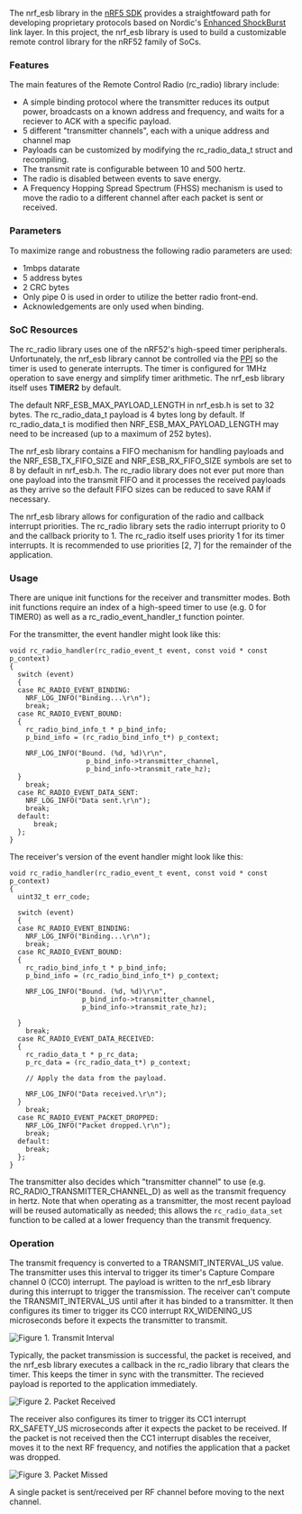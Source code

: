 The nrf_esb library in the [nRF5 SDK](http://developer.nordicsemi.com/nRF5_SDK/) provides a straightfoward path for developing proprietary protocols based on Nordic's [Enhanced ShockBurst](https://devzone.nordicsemi.com/blogs/783/intro-to-shockburstenhanced-shockburst/) link layer. In this project, the nrf_esb library is used to build a customizable remote control library for the nRF52 family of SoCs.

### Features
The main features of the Remote Control Radio (rc_radio) library include:

 - A simple binding protocol where the transmitter reduces its output power, broadcasts on a known address and frequency, and waits for a reciever to ACK with a specific payload.
 - 5 different "transmitter channels", each with a unique address and channel map
 - Payloads can be customized by modifying the rc_radio_data_t struct and recompiling.
 - The transmit rate is configurable between 10 and 500 hertz.
 - The radio is disabled between events to save energy.
 - A Frequency Hopping Spread Spectrum (FHSS) mechanism is used to move the radio to a different channel after each packet is sent or received.

### Parameters
 To maximize range and robustness the following radio parameters are used:
 
 - 1mbps datarate
 - 5 address bytes
 - 2 CRC bytes
 - Only pipe 0 is used in order to utilize the better radio front-end.
 - Acknowledgements are only used when binding.

### SoC Resources
The rc_radio library uses one of the nRF52's high-speed timer peripherals. Unfortunately, the nrf_esb library cannot be controlled via the [PPI](https://infocenter.nordicsemi.com/index.jsp?topic=%2Fcom.nordic.infocenter.nrf52832.ps.v1.1%2Fppi.html) so the timer is used to generate interrupts. The timer is configured for 1MHz operation to save energy and simplify timer arithmetic. The nrf_esb library itself uses **TIMER2** by default.

The default NRF_ESB_MAX_PAYLOAD_LENGTH in nrf_esb.h is set to 32 bytes. The rc_radio_data_t payload is 4 bytes long by default. If rc_radio_data_t is modified then NRF_ESB_MAX_PAYLOAD_LENGTH may need to be increased (up to a maximum of 252 bytes). 

The nrf_esb library contains a FIFO mechanism for handling payloads and the NRF_ESB_TX_FIFO_SIZE and NRF_ESB_RX_FIFO_SIZE symbols are set to 8 by default in nrf_esb.h. The rc_radio library does not ever put more than one payload into the transmit FIFO and it processes the received payloads as they arrive so the default FIFO sizes can be reduced to save RAM if necessary.

The nrf_esb library allows for configuration of the radio and callback interrupt priorities. The rc_radio library sets the radio interrupt priority to 0 and the callback priority to 1. The rc_radio itself uses priority 1 for its timer interrupts. It is recommended to use priorities [2, 7] for the remainder of the application.

### Usage
There are unique init functions for the receiver and transmitter modes. Both init functions require an index of a high-speed timer to use (e.g. 0 for TIMER0) as well as a rc_radio_event_handler_t function pointer.

For the transmitter, the event handler might look like this:

```
void rc_radio_handler(rc_radio_event_t event, const void * const p_context)
{
  switch (event)
  {
  case RC_RADIO_EVENT_BINDING:
    NRF_LOG_INFO("Binding...\r\n");
    break;
  case RC_RADIO_EVENT_BOUND:
  {
    rc_radio_bind_info_t * p_bind_info;
    p_bind_info = (rc_radio_bind_info_t*) p_context;

    NRF_LOG_INFO("Bound. (%d, %d)\r\n",
                   p_bind_info->transmitter_channel,
                   p_bind_info->transmit_rate_hz);
  }
    break;
  case RC_RADIO_EVENT_DATA_SENT:
    NRF_LOG_INFO("Data sent.\r\n");
    break;
  default:
      break;
  };
}
```
The receiver's version of the event handler might look like this:
```
void rc_radio_handler(rc_radio_event_t event, const void * const p_context)
{
  uint32_t err_code;

  switch (event)
  {
  case RC_RADIO_EVENT_BINDING:
    NRF_LOG_INFO("Binding...\r\n");
    break;
  case RC_RADIO_EVENT_BOUND:
  {
    rc_radio_bind_info_t * p_bind_info;
    p_bind_info = (rc_radio_bind_info_t*) p_context;

    NRF_LOG_INFO("Bound. (%d, %d)\r\n",
                  p_bind_info->transmitter_channel,
                  p_bind_info->transmit_rate_hz);

  }
    break;
  case RC_RADIO_EVENT_DATA_RECEIVED:
  {
    rc_radio_data_t * p_rc_data;
    p_rc_data = (rc_radio_data_t*) p_context;

    // Apply the data from the payload.

    NRF_LOG_INFO("Data received.\r\n");
  }
    break;
  case RC_RADIO_EVENT_PACKET_DROPPED:
    NRF_LOG_INFO("Packet dropped.\r\n");
    break;
  default:
    break;
  };
}
```
The transmitter also decides which "transmitter channel" to use (e.g. RC_RADIO_TRANSMITTER_CHANNEL_D) as well as the transmit frequency in hertz. Note that when operating as a transmitter, the most recent payload will be reused automatically as needed; this allows the `rc_radio_data_set` function to be called at a lower frequency than the transmit frequency.

### Operation
The transmit frequency is converted to a TRANSMIT_INTERVAL_US value. The transmitter uses this interval to trigger its timer's Capture Compare channel 0 (CC0) interrupt. The payload is written to the nrf_esb library during this interrupt to trigger the transmission. The receiver can't compute the TRANSMIT_INTERVAL_US until after it has binded to a transmitter. It then configures its timer to trigger its CC0 interrupt RX_WIDENING_US microseconds before it expects the transmitter to transmit.

![Figure 1. Transmit Interval](https://cloud.githubusercontent.com/assets/6494431/26183685/306c44fc-3b35-11e7-9f98-c0bf76848927.png)

Typically, the packet transmission is successful, the packet is received, and the nrf_esb library executes a callback in the rc_radio library that clears the timer. This keeps the timer in sync with the transmitter. The recieved payload is reported to the application immediately.

![Figure 2. Packet Received](https://cloud.githubusercontent.com/assets/6494431/26183687/323d3098-3b35-11e7-8a89-53b7f9db348c.png)

The receiver also configures its timer to trigger its CC1 interrupt RX_SAFETY_US microseconds after it expects the packet to be received. If the packet is not received then the CC1 interrupt disables the receiver, moves it to the next RF frequency, and notifies the application that a packet was dropped.

![Figure 3. Packet Missed](https://cloud.githubusercontent.com/assets/6494431/26183688/33bd8cce-3b35-11e7-90d7-b8356425945b.png)

A single packet is sent/received per RF channel before moving to the next channel.
